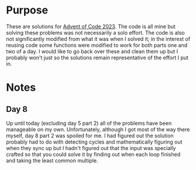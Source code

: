 # Purpose

These are solutions for [Advent of Code 2023](https://adventofcode.com/2023/). The code is all mine but solving these problems was not necessarily a solo effort. The code is also not significantly modified from what it was when I solved it; in the interest of reusing code some functions were modified to work for both parts one and two of a day. I would like to go back over these and clean them up but I probably won't just so the solutions remain representative of the effort I put in.

# Notes

## Day 8

Up until today (excluding day 5 part 2) all of the problems have been manageable on my own. Unfortunately, although I got most of the way there myself, day 8 part 2 was spoiled for me. I had figured out the solution probably had to do with detecting cycles and mathematically figuring out when they sync up but I hadn't figured out that the input was specially crafted so that you could solve it by finding out when each loop finished and taking the least common multiple.
